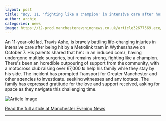 ```yaml
---
layout: post
title: "Boy, 11, 'fighting like a champion' in intensive care after horror tram crash in south Manchester"
author: archie
categories: news
image: https://i2-prod.manchestereveningnews.co.uk/article32677569.ece/ALTERNATES/s1200/2_JH_MEN_141025_TRAVIS_02.jpg
---
```

An 11-year-old lad, Travis Ashe, is bravely battling life-changing injuries in intensive care after being hit by a Metrolink tram in Wythenshawe on October 7. His parents shared that he's in an induced coma, having undergone multiple surgeries, but remains strong, fighting like a champion. There's been an incredible outpouring of support from the community, with a motocross club raising over £7,000 to help his family while they stay by his side. The incident has prompted Transport for Greater Manchester and other agencies to investigate, seeking witnesses and any footage. The family has expressed gratitude for the love and support received, asking for space as they navigate this challenging time.

![Article Image](https://i2-prod.manchestereveningnews.co.uk/article32677569.ece/ALTERNATES/s1200/2_JH_MEN_141025_TRAVIS_02.jpg)

[Read the full article at Manchester Evening News](https://www.manchestereveningnews.co.uk/news/greater-manchester-news/boy-11-fighting-like-champion-32677582)

---
